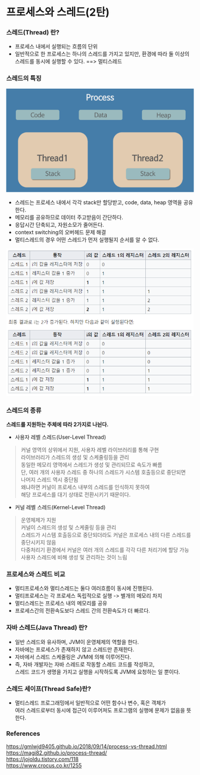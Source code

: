 # 프로세스와 스레드(2탄)  

### 스레드(Thread) 란?  
- 프로세스 내에서 실행되는 흐름의 단위  
- 일반적으로 한 프로세스는 하나의 스레드를 가지고 있지만, 
환경에 따라 둘 이상의 스레드를 동시에 실행할 수 있다. ==> 멀티스레드  

### 스레드의 특징  

![스레드](../images/스레드1.PNG)  

- 스레드는 프로세스 내에서 각각 stack만 할당받고, code, data, heap 영역을 공유한다.  
- 메모리를 공유하므로 데이터 주고받음이 간단하다.  
- 응답시간 단축되고, 자원소모가 줄어든다.  
- context switching의 오버헤드 문제 해결  
- 멀티스레드의 경우 어떤 스레드가 먼저 실행될지 순서를 알 수 없다.  

![스레드단점](../images/스레드2.PNG)  



### 스레드의 종류  

**스레드를 지원하는 주체에 따라 2가지로 나뉜다.**  

- 사용자 레벨 스레드(User-Level Thread)  
> 커널 영역의 상위에서 지원, 사용자 레벨 라이브러리를 통해 구현  
> 라이브러리가 스레드의 생성 및 스케줄링등을 관리  
> 동일한 메모리 영역에서 스레드가 생성 및 관리되므로 속도가 빠름  
> 단, 여러 개의 사용자 스레드 중 하나의 스레드가 시스템 호출등으로 중단되면  
> 나머지 스레드 역시 중단됨  
> 왜냐하면 커널이 프로세스 내부의 스레드를 인식하지 못하여  
> 해당 프로세스를 대기 상태로 전환시키기 때문이다.  

- 커널 레벨 스레드(Kernel-Level Thread)  
> 운영체제가 지원  
> 커널이 스레드의 생성 및 스케줄링 등을 관리  
> 스레드가 시스템 호출등으로 중단되더라도 커널은 프로세스 내의 다른 스레드를 중단시키지 않음  
> 다중처리기 환경에서 커널은 여러 개의 스레드를 각각 다른 처리기에 할당 가능  
> 사용자 스레드에 비해 생성 및 관리하는 것이 느림  

### 프로세스와 스레드 비교  

- 멀티프로세스와 멀티스레드는 둘다 여러흐름이 동시에 진행된다.  
- 멀티프로세스는 각 프로세스 독립적으로 실행 -> 별개의 메모리 차지  
- 멀티스레드는 프로세스 내의 메모리를 공유  
- 프로세스간의 전환속도보다 스레드 간의 전환속도가 더 빠르다.  

### 자바 스레드(Java Thread) 란?  

- 일반 스레드와 유사하며, JVM이 운영체제의 역할을 한다.  
- 자바에는 프로세스가 존재하지 않고 스레드만 존재한다.  
- 자바에서 스레드 스케줄링은 JVM에 의해 이루어진다.  
- 즉, 자바 개발자는 자바 스레드로 작동할 스레드 코드를 작성하고,  
  스레드 코드가 생명을 가지고 실행을 시작하도록 JVM에 요청하는 일 뿐이다.  
  
### 스레드 세이프(Thread Safe)란?  

- 멀티스레드 프로그래밍에서 일반적으로 어떤 함수나 변수, 혹은 객체가  
  여러 스레드로부터 동시에 접근이 이루어져도 프로그램의 실행에 문제가 없음을 뜻한다.  
  
### References  

https://gmlwjd9405.github.io/2018/09/14/process-vs-thread.html  
https://magi82.github.io/process-thread/  
https://jojoldu.tistory.com/118  
https://www.crocus.co.kr/1255  
  

















